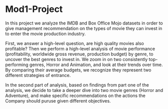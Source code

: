 # Mod1-Project

In this project we analyze the IMDB and Box Office Mojo datasets in order to give management recommendation on the types of movie they can invest in to enter the movie production industry.

First, we answer a high-level question, are high quality movies also profitable? Then we perform a high-level analysis of movie performance (profitability, worldwide gross revenue, production budget) by genre, to uncover the best genres to invest in. We zoom in on two consistently top-performing genres, Horror and Animation, and look at their trends over time. By comparing their average budgets, we recognize they represent two different strategies of entrance.

In the second part of analysis, based on findings from part one of the analysis, we decide to take a deeper dive into two movie genres (Horror and Adventure), and make specific recommendations on the actions the Company should puruse given different objectives.
